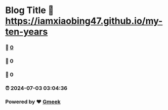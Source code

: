 # Blog Title :link: https://iamxiaobing47.github.io/my-ten-years 
### :page_facing_up: [0](https://iamxiaobing47.github.io/my-ten-years/tag.html) 
### :speech_balloon: 0 
### :hibiscus: 0 
### :alarm_clock: 2024-07-03 03:04:36 
### Powered by :heart: [Gmeek](https://github.com/Meekdai/Gmeek)
